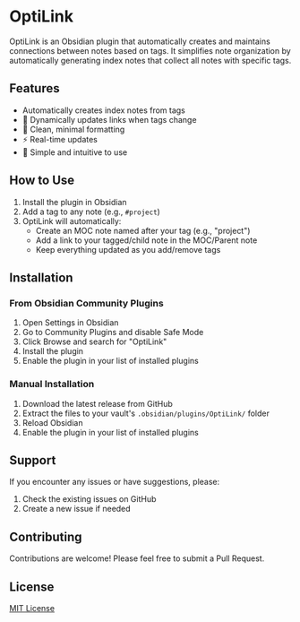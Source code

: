 # OptiLink

OptiLink is an Obsidian plugin that automatically creates and maintains connections between notes based on tags. It simplifies note organization by automatically generating index notes that collect all notes with specific tags.

## Features

- Automatically creates index notes from tags
- 🔄 Dynamically updates links when tags change
- 📝 Clean, minimal formatting
- ⚡ Real-time updates
- 🎯 Simple and intuitive to use

## How to Use

1. Install the plugin in Obsidian
2. Add a tag to any note (e.g., `#project`)
3. OptiLink will automatically:
   - Create an MOC note named after your tag (e.g., "project")
   - Add a link to your tagged/child note in the MOC/Parent note
   - Keep everything updated as you add/remove tags


## Installation

### From Obsidian Community Plugins

1. Open Settings in Obsidian
2. Go to Community Plugins and disable Safe Mode
3. Click Browse and search for "OptiLink"
4. Install the plugin
5. Enable the plugin in your list of installed plugins

### Manual Installation

1. Download the latest release from GitHub
2. Extract the files to your vault's `.obsidian/plugins/OptiLink/` folder
3. Reload Obsidian
4. Enable the plugin in your list of installed plugins

## Support

If you encounter any issues or have suggestions, please:
1. Check the existing issues on GitHub
2. Create a new issue if needed

## Contributing

Contributions are welcome! Please feel free to submit a Pull Request.

## License

[MIT License](LICENSE)
